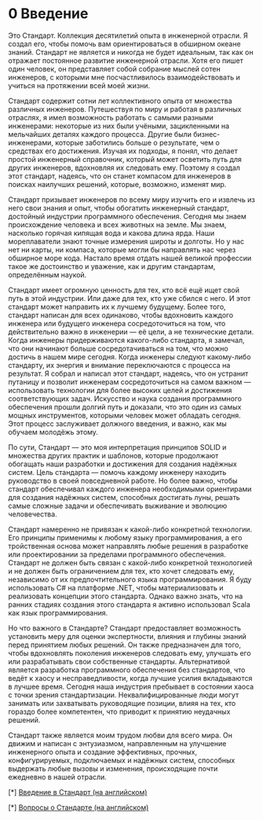 # 0 Введение

Это Стандарт. Коллекция десятилетий опыта в инженерной отрасли. Я создал его, чтобы помочь вам ориентироваться в обширном океане знаний. Стандарт не является и никогда не будет идеальным, так как он отражает постоянное развитие инженерной отрасли. Хотя его пишет один человек, он представляет собой собрание мыслей сотен инженеров, с которыми мне посчастливилось взаимодействовать и учиться на протяжении всей моей жизни.

Стандарт содержит сотни лет коллективного опыта от множества различных инженеров. Путешествуя по миру и работая в различных отраслях, я имел возможность работать с самыми разными инженерами: некоторые из них были учёными, зацикленными на мельчайших деталях каждого процесса. Другие были бизнес-инженерами, которые заботились больше о результате, чем о средствах его достижения. Изучая их подходы, я понял, что делает простой инженерный справочник, который может осветить путь для других инженеров, вдохновляя их следовать ему. Поэтому я создал этот стандарт, надеясь, что он станет компасом для инженеров в поисках наилучших решений, которые, возможно, изменят мир.

Стандарт призывает инженеров по всему миру изучить его и извлечь из него свои знания и опыт, чтобы обогатить инженерный стандарт, достойный индустрии программного обеспечения. Сегодня мы знаем происхождение человека и всех животных на земле. Мы знаем, насколько горячая кипящая вода и какова длина ярда. Наши мореплаватели знают точные измерения широты и долготы. Но у нас нет ни карты, ни компаса, которые могли бы направлять нас через обширное море кода. Настало время отдать нашей великой профессии такое же достоинство и уважение, как и другим стандартам, определённым наукой.

Стандарт имеет огромную ценность для тех, кто всё ещё ищет свой путь в этой индустрии. Или даже для тех, кто уже сбился с него. И этот стандарт может направить их к лучшему будущему. Более того, стандарт написан для всех одинаково, чтобы вдохновить каждого инженера или будущего инженера сосредоточиться на том, что действительно важно в инженерии — её цели, а не технические детали. Когда инженеры придерживаются какого-либо стандарта, я замечал, что они начинают больше сосредотачиваться на том, что можно достичь в нашем мире сегодня. Когда инженеры следуют какому-либо стандарту, их энергия и внимание переключаются с процесса на результат. Я собрал и написал этот стандарт, надеясь, что он устранит путаницу и позволит инженерам сосредоточиться на самом важном — использовать технологии для более высоких целей и достижения соответствующих задач. Искусство и наука создания программного обеспечения прошли долгий путь и доказали, что это один из самых мощных инструментов, которыми человек может обладать сегодня. Этот процесс заслуживает должного введения, и важно, как мы обучаем молодёжь этому.

По сути, Стандарт — это моя интерпретация принципов SOLID и множества других практик и шаблонов, которые продолжают обогащать наши разработки и достижения для создания надёжных систем. Цель стандарта — помочь каждому инженеру находить руководство в своей повседневной работе. Но более важно, чтобы стандарт обеспечивал каждого инженера необходимыми ориентирами для создания надёжных систем, способных достигать луны, решать самые сложные задачи и обеспечивать выживание и эволюцию человечества.

Стандарт намеренно не привязан к какой-либо конкретной технологии. Его принципы применимы к любому языку программирования, а его тройственная основа может направлять любые решения в разработке или проектировании за пределами программного обеспечения. Стандарт не должен быть связан с какой-либо конкретной технологией и не должен быть ограничением для тех, кто хочет следовать ему, независимо от их предпочтительного языка программирования. Я буду использовать C# на платформе .NET, чтобы материализовать и реализовать концепции этого стандарта. Однако важно знать, что на ранних стадиях создания этого стандарта я активно использовал Scala как язык программирования.

Но что важного в Стандарте? Стандарт предоставляет возможность установить меру для оценки экспертности, влияния и глубины знаний перед принятием любых решений. Он также предназначен для того, чтобы вдохновлять поколения инженеров следовать ему, улучшать его или разрабатывать свои собственные стандарты. Альтернативой является разработка программного обеспечения без стандартов, что ведёт к хаосу и несправедливости, когда лучшие усилия вкладываются в лучшее время. Сегодня наша индустрия пребывает в состоянии хаоса с точки зрения стандартизации. Неквалифицированные люди могут занимать или захватывать руководящие позиции, влияя на тех, кто гораздо более компетентен, что приводит к принятию неудачных решений.

Стандарт также является моим трудом любви для всего мира. Он движим и написан с энтузиазмом, направленным на улучшение инженерного опыта и создание эффективных, прочных, конфигурируемых, подключаемых и надёжных систем, способных выдержать любые вызовы и изменения, происходящие почти ежедневно в нашей отрасли.

[*] [Введение в Стандарт (на английском)](https://www.youtube.com/watch?v=8PveoymxCok)

[*] [Вопросы о Стандарте (на английском)](https://www.youtube.com/watch?v=Au7G_y4BkbY)
